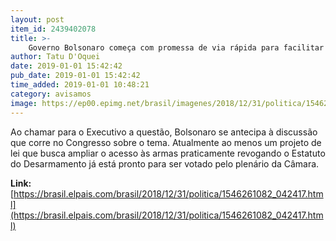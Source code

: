 ```yaml
---
layout: post
item_id: 2439402078
title: >-
    Governo Bolsonaro começa com promessa de via rápida para facilitar posse de armas
author: Tatu D'Oquei
date: 2019-01-01 15:42:42
pub_date: 2019-01-01 15:42:42
time_added: 2019-01-01 10:48:21
category: avisamos
image: https://ep00.epimg.net/brasil/imagenes/2018/12/31/politica/1546261082_042417_1546264220_rrss_normal.jpg
---
```


Ao chamar para o Executivo a questão, Bolsonaro se antecipa à discussão que corre no Congresso sobre o tema. Atualmente ao menos um projeto de lei que busca ampliar o acesso às armas praticamente revogando o Estatuto do Desarmamento já está pronto para ser votado pelo plenário da Câmara.

**Link:** [https://brasil.elpais.com/brasil/2018/12/31/politica/1546261082_042417.html](https://brasil.elpais.com/brasil/2018/12/31/politica/1546261082_042417.html)

